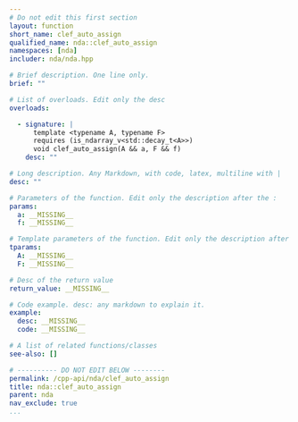 ```yaml
---
# Do not edit this first section
layout: function
short_name: clef_auto_assign
qualified_name: nda::clef_auto_assign
namespaces: [nda]
includer: nda/nda.hpp

# Brief description. One line only.
brief: ""

# List of overloads. Edit only the desc
overloads:

  - signature: |
      template <typename A, typename F>
      requires (is_ndarray_v<std::decay_t<A>>)
      void clef_auto_assign(A && a, F && f)
    desc: ""

# Long description. Any Markdown, with code, latex, multiline with |
desc: ""

# Parameters of the function. Edit only the description after the :
params:
  a: __MISSING__
  f: __MISSING__

# Template parameters of the function. Edit only the description after the :
tparams:
  A: __MISSING__
  F: __MISSING__

# Desc of the return value
return_value: __MISSING__

# Code example. desc: any markdown to explain it.
example:
  desc: __MISSING__
  code: __MISSING__

# A list of related functions/classes
see-also: []

# ---------- DO NOT EDIT BELOW --------
permalink: /cpp-api/nda/clef_auto_assign
title: nda::clef_auto_assign
parent: nda
nav_exclude: true
...
```


